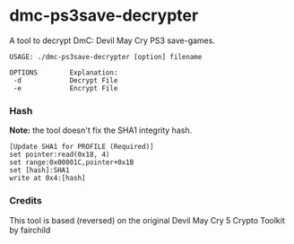 # dmc-ps3save-decrypter

A tool to decrypt DmC: Devil May Cry PS3 save-games.

```
USAGE: ./dmc-ps3save-decrypter [option] filename

OPTIONS        Explanation:
 -d            Decrypt File
 -e            Encrypt File
```

### Hash

**Note:** the tool doesn't fix the SHA1 integrity hash.

```
[Update SHA1 for PROFILE (Required)]
set pointer:read(0x18, 4)
set range:0x00001C,pointer+0x1B
set [hash]:SHA1
write at 0x4:[hash]
```

### Credits

This tool is based (reversed) on the original Devil May Cry 5 Crypto Toolkit by fairchild
